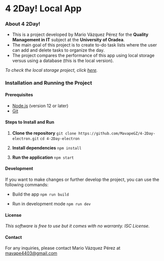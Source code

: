 # 4 2Day! Local App

### About 4 2Day!

- This is a project developed by Mario Vázquez Pérez for the **Quality Management in IT** subject at the **University of Oradea**.
- The main goal of this project is to create to-do task lists where the user can add and delete tasks to organize the day.
- The project compares the performance of this app using local storage versus using a database (this is the local version).


*To check the local storage project, click [here](https://github.com/MavapeGZ/4-2Day-local.git).*

### Installation and Running the Project

#### Prerequisites

- [Node.js](https://nodejs.org/) (version 12 or later)
- [Git](https://git-scm.com/)

#### Steps to Install and Run

1. **Clone the repository**
`git clone https://github.com/MavapeGZ/4-2Day-electron.git`
   `cd 4-2Day-electron`
   
2. **Install dependencies**
`npm install`

3. **Run the application**
 `npm start`
 
#### Development
If you want to make changes or further develop the project, you can use the following commands:

- Build the app
`npm run build` 

- Run in development mode
`npm run dev`

#### License
*This software is free to use but it comes with no warranty. ISC License.*

#### Contact
For any inquiries, please contact Mario Vázquez Pérez at mavape4403@gmail.com
